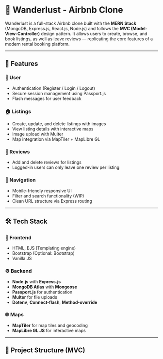# 🏡 Wanderlust - Airbnb Clone

Wanderlust is a full-stack Airbnb clone built with the **MERN Stack** (MongoDB, Express.js, React.js, Node.js) and follows the **MVC (Model-View-Controller)** design pattern. It allows users to create, browse, and book listings, as well as leave reviews — replicating the core features of a modern rental booking platform.

---

## 🚀 Features

### 👤 User
- Authentication (Register / Login / Logout)
- Secure session management using Passport.js
- Flash messages for user feedback

### 🏠 Listings
- Create, update, and delete listings with images
- View listing details with interactive maps
- Image upload with Multer
- Map integration via MapTiler + MapLibre GL

### 📝 Reviews
- Add and delete reviews for listings
- Logged-in users can only leave one review per listing

### 🧭 Navigation
- Mobile-friendly responsive UI
- Filter and search functionality (WIP)
- Clean URL structure via Express routing

---

## 🛠️ Tech Stack

### 🔗 Frontend
- HTML, EJS (Templating engine)
- Bootstrap (Optional: Bootstrap)
- Vanilla JS 

### ⚙ Backend
- **Node.js** with **Express.js**
- **MongoDB Atlas** with **Mongoose**
- **Passport.js** for authentication
- **Multer** for file uploads
- **Dotenv**, **Connect-flash**, **Method-override**

### 🌐 Maps
- **MapTiler** for map tiles and geocoding
- **MapLibre GL JS** for interactive maps

---

## 📁 Project Structure (MVC)

